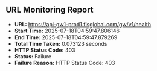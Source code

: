 ## URL Monitoring Report

- **URL:** https://api-gw1-prod1.fisglobal.com/gw/v1/health
- **Start Time:** 2025-07-18T04:59:47.806146
- **End Time:** 2025-07-18T04:59:47.879269
- **Total Time Taken:** 0.073123 seconds
- **HTTP Status Code:** 403
- **Status:** Failure
- **Failure Reason:** HTTP Status Code: 403
